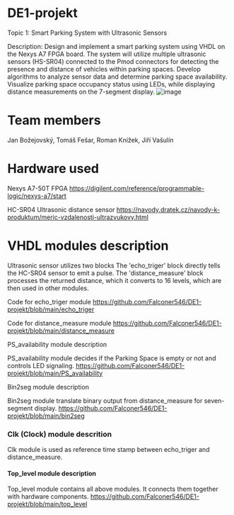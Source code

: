 # DE1-projekt

Topic 1: Smart Parking System with Ultrasonic Sensors

Description: Design and implement a smart parking system using VHDL on the Nexys A7 FPGA board. The system will utilize multiple ultrasonic sensors (HS-SR04) connected to the Pmod connectors for detecting the presence and distance of vehicles within parking spaces. Develop algorithms to analyze sensor data and determine parking space availability. Visualize parking space occupancy status using LEDs, while displaying distance measurements on the 7-segment display.
![image](https://github.com/Falconer546/DE1-projekt/assets/114109685/23f958b3-f2cb-42e7-8a99-472b4360f97d)

# Team members

Jan Božejovský, Tomáš Fešar, Roman Knížek, Jiří Vašulín
# Hardware used

Nexys A7-50T
FPGA
https://digilent.com/reference/programmable-logic/nexys-a7/start

HC-SR04
Ultrasonic distance sensor
https://navody.dratek.cz/navody-k-produktum/meric-vzdalenosti-ultrazvukovy.html



# VHDL modules description

Ultrasonic sensor utilizes two blocks
The 'echo_triger' block directly tells the HC-SR04 sensor to emit a pulse.
The 'distance_measure' block processes the returned distance, which it converts to 16 levels, which are then used in other modules.

Code for echo_triger module
https://github.com/Falconer546/DE1-projekt/blob/main/echo_triger

Code for distance_measure module
https://github.com/Falconer546/DE1-projekt/blob/main/distance_measure

PS_availability module description

PS_availability module decides if the Parking Space is empty or not and controls LED signaling.
https://github.com/Falconer546/DE1-projekt/blob/main/PS_availability

Bin2seg module description

Bin2seg module translate binary output from distance_measure for seven-segment display.
https://github.com/Falconer546/DE1-projekt/blob/main/bin2seg

### Clk (Clock) module descrition

Clk module is used as reference time stamp between echo_triger and distance_measure.


#### Top_level module description

Top_level module contains all above modules. It connects them together with hardware components.
https://github.com/Falconer546/DE1-projekt/blob/main/top_level





